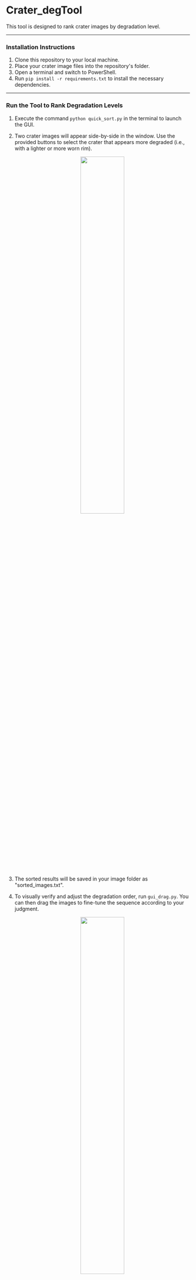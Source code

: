 # Crater_degTool
This tool is designed to rank crater images by degradation level.

---

### Installation Instructions
1. Clone this repository to your local machine.
2. Place your crater image files into the repository's folder.
3. Open a terminal and switch to PowerShell.
4. Run `pip install -r requirements.txt` to install the necessary dependencies.

---

### Run the Tool to Rank Degradation Levels
1. Execute the command `python quick_sort.py` in the terminal to launch the GUI.
2. Two crater images will appear side-by-side in the window. Use the provided buttons to select the crater that appears more degraded (i.e., with a lighter or more worn rim).

   <p align="center">
       <img src="https://github.com/user-attachments/assets/f3b3584a-153c-47da-8a4b-53ece2b3c037" width="50%">
   </p>

3. The sorted results will be saved in your image folder as "sorted_images.txt".
4. To visually verify and adjust the degradation order, run `gui_drag.py`. You can then drag the images to fine-tune the sequence according to your judgment.

   <p align="center">
       <img src="https://github.com/user-attachments/assets/27d09b18-aef8-4d8c-a047-8a6495c9f090" width="50%">
   </p>

You can view your updated sorting order in the "new_sorted_images.txt" file under the image folder.
Please send me your sorted_images file to my email address: jz1121@ic.ac.uk. 

---
